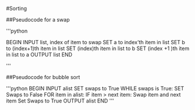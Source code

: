 #Sorting

##Pseudocode for a swap


'''python

BEGIN
INPUT list, index of item to swap
SET a to index'th item in list
SET b to (index+1)th item in list
SET (index)th item in list to b
SET (index +1 )th item in list to a
OUTPUT list
END

'''

##Pseudocode for bubble sort


'''python
BEGIN
INPUT alist
SET swaps to True
WHILE swaps is True:
    SET Swaps to False
    FOR item in alist:
        IF item > next item:
            Swap item and next item
            Set Swaps to True
OUTPUT alist
END
'''
